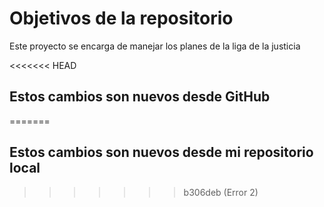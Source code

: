 # Objetivos de la repositorio

Este proyecto se encarga de manejar los planes de la liga de la justicia


<<<<<<< HEAD
## Estos cambios son nuevos desde GitHub
=======
## Estos cambios son nuevos desde mi repositorio local
>>>>>>> b306deb (Error 2)
